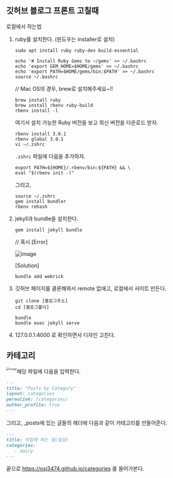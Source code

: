 ## 깃허브 블로그 프론트 고칠때


로컬에서 하는법

1. ruby를 설치한다. (윈도우는 installer로 설치)

   ```shell
   sudo apt install ruby ruby-dev build-essential
   ```

   ```shell
   echo '# Install Ruby Gems to ~/gems' >> ~/.bashrc
   echo 'export GEM_HOME=$HOME/gems' >> ~/.bashrc
   echo 'export PATH=$HOME/gems/bin:$PATH' >> ~/.bashrc
   source ~/.bashrc
   ```
   
   
   
   // Mac OS의 경우, brew로 설치해주세요~!!
   
   ```shell
   brew install ruby
   brew install rbenv ruby-build
   rbenv install -l
   ```
   
   여기서 설치 가능한 Ruby 버전을 보고 최신 버전을 다운로드 받자.
   
   ```
   rbenv install 3.0.1
   rbenv global 3.0.1
   vi ~/.zshrc
   ```
   
   `.zshrc` 파일에 다음을 추가하자.
   
   ```
   export PATH=${HOME}/.rbenv/bin:${PATH} && \
   eval "$(rbenv init -)"
   ```
   
   그리고,
   
   ```
   source ~/.zshrc
   gem install bundler
   rbenv rehash
   ```
   
   
   
2. jekyll과 bundle을 설치한다.

   ```shell
   gem install jekyll bundle
   ```

   // 혹시 [Error]

   ![image](https://user-images.githubusercontent.com/42775225/115142069-b058dc80-a07a-11eb-9e72-2a1c12f26977.png)

   [Solution]

   ```
   bundle add webrick
   ```

   

3. 깃허브 페이지를 클론해와서 remote 없애고, 로컬에서 사이트 만든다.

   ```shell
   git clone [블로그주소]
   cd [블로그폴더]
   
   bundle
   bundle exec jekyll serve
   ```

4. 127.0.0.1:4000 로 확인하면서 디자인 고친다.





## 카테고리

<img src="https://user-images.githubusercontent.com/42775225/104021730-9baab400-5202-11eb-9cf3-e741c20d3c7b.png" alt="image" style="zoom:50%; float:left" />

해당 파일에 다음을 입력한다.

```markdown
---
title: "Posts by Category"
layout: categories
permalink: /categories/
author_profile: true
---
```

그리고, _posts에 있는 글들의 헤더에 다음과 같이 카테고리를 만들어준다.

```markdown
---
title: 아침에 하는 일(일상)
categories:
   - dairy
---
```

끝으로 https://osj3474.github.io/categories 를 들어가본다.





